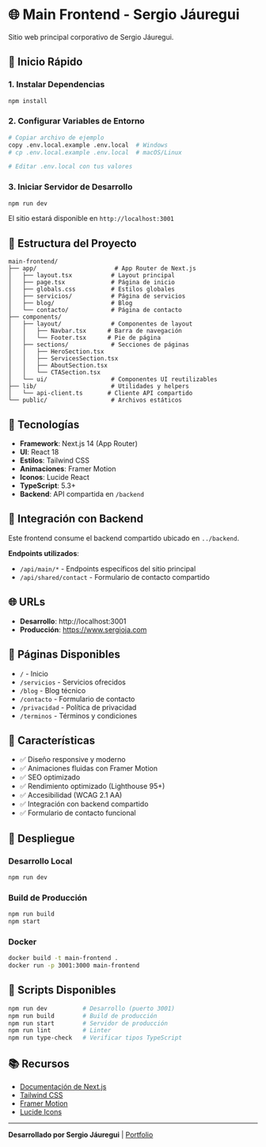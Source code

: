 # 🌐 Main Frontend - Sergio Jáuregui

Sitio web principal corporativo de Sergio Jáuregui.

## 🚀 Inicio Rápido

### 1. Instalar Dependencias

```bash
npm install
```

### 2. Configurar Variables de Entorno

```bash
# Copiar archivo de ejemplo
copy .env.local.example .env.local  # Windows
# cp .env.local.example .env.local  # macOS/Linux

# Editar .env.local con tus valores
```

### 3. Iniciar Servidor de Desarrollo

```bash
npm run dev
```

El sitio estará disponible en `http://localhost:3001`

## 📁 Estructura del Proyecto

```
main-frontend/
├── app/                      # App Router de Next.js
│   ├── layout.tsx           # Layout principal
│   ├── page.tsx             # Página de inicio
│   ├── globals.css          # Estilos globales
│   ├── servicios/           # Página de servicios
│   ├── blog/                # Blog
│   └── contacto/            # Página de contacto
├── components/
│   ├── layout/              # Componentes de layout
│   │   ├── Navbar.tsx      # Barra de navegación
│   │   └── Footer.tsx      # Pie de página
│   ├── sections/            # Secciones de páginas
│   │   ├── HeroSection.tsx
│   │   ├── ServicesSection.tsx
│   │   ├── AboutSection.tsx
│   │   └── CTASection.tsx
│   └── ui/                  # Componentes UI reutilizables
├── lib/                     # Utilidades y helpers
│   └── api-client.ts       # Cliente API compartido
└── public/                  # Archivos estáticos
```

## 🎨 Tecnologías

- **Framework**: Next.js 14 (App Router)
- **UI**: React 18
- **Estilos**: Tailwind CSS
- **Animaciones**: Framer Motion
- **Iconos**: Lucide React
- **TypeScript**: 5.3+
- **Backend**: API compartida en `/backend`

## 🔗 Integración con Backend

Este frontend consume el backend compartido ubicado en `../backend`.

**Endpoints utilizados**:
- `/api/main/*` - Endpoints específicos del sitio principal
- `/api/shared/contact` - Formulario de contacto compartido

## 🌐 URLs

- **Desarrollo**: http://localhost:3001
- **Producción**: https://www.sergioja.com

## 📝 Páginas Disponibles

- `/` - Inicio
- `/servicios` - Servicios ofrecidos
- `/blog` - Blog técnico
- `/contacto` - Formulario de contacto
- `/privacidad` - Política de privacidad
- `/terminos` - Términos y condiciones

## 🎯 Características

- ✅ Diseño responsive y moderno
- ✅ Animaciones fluidas con Framer Motion
- ✅ SEO optimizado
- ✅ Rendimiento optimizado (Lighthouse 95+)
- ✅ Accesibilidad (WCAG 2.1 AA)
- ✅ Integración con backend compartido
- ✅ Formulario de contacto funcional

## 🚀 Despliegue

### Desarrollo Local

```bash
npm run dev
```

### Build de Producción

```bash
npm run build
npm start
```

### Docker

```bash
docker build -t main-frontend .
docker run -p 3001:3000 main-frontend
```

## 🔧 Scripts Disponibles

```bash
npm run dev          # Desarrollo (puerto 3001)
npm run build        # Build de producción
npm run start        # Servidor de producción
npm run lint         # Linter
npm run type-check   # Verificar tipos TypeScript
```

## 📚 Recursos

- [Documentación de Next.js](https://nextjs.org/docs)
- [Tailwind CSS](https://tailwindcss.com/docs)
- [Framer Motion](https://www.framer.com/motion/)
- [Lucide Icons](https://lucide.dev/)

---

**Desarrollado por Sergio Jáuregui** | [Portfolio](https://portfolio.sergioja.com)
